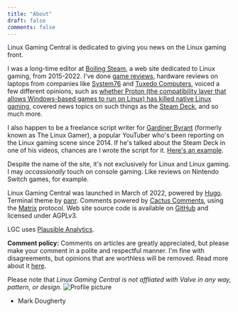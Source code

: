 ```yaml
---
title: "About"
draft: false
comments: false
---
```

Linux Gaming Central is dedicated to giving you news on the Linux gaming
front.

I was a long-time editor at [Boiling Steam](https://boilingsteam.com/), a web site dedicated to Linux gaming, from 2015-2022. I've done [game reviews](https://boilingsteam.com/horizon-zero-dawn-review-with-proton-on-linux/),
hardware reviews on laptops from companies like [System76](https://boilingsteam.com/galago-pro-the-lightweight-powerhouse-from-system76/) and [Tuxedo Computers](https://boilingsteam.com/tuxedo-stellaris-the-meanest-laptop-money-can-buy/),
voiced a few different opinions, such as [whether Proton (the compatibility layer that allows Windows-based games to run on Linux) has killed native Linux gaming](https://boilingsteam.com/proton-the-native-port-killer/), covered news topics on such things as the [Steam Deck](https://boilingsteam.com/steam-deck-benchmarks-battery-life-and-more/), and so much more.

I also happen to be a freelance script writer for [Gardiner Byrant](https://www.youtube.com/c/GardinerBryant) (formerly known as The Linux Gamer), a popular YouTuber who's been reporting on the Linux gaming scene since 2014. If he's talked about the Steam Deck in one of his videos, chances are I wrote the script for it. [Here's an example](https://youtu.be/MSkcNwI993s).

Despite the name of the site, it's not exclusively for Linux and Linux gaming. I may *occassionally* touch on console gaming. Like reviews on Nintendo Switch games, for example.

Linux Gaming Central was launched in March of 2022, powered by [Hugo](https://gohugo.io/). Terminal theme by [panr](https://github.com/panr/hugo-theme-terminal). Comments powered by [Cactus Comments](https://cactus.chat/), using the
[Matrix](https://matrix.org/) protocol. Web site source code is available on [GitHub](https://github.com/linuxgamingcentral/website) and licensed under AGPLv3.

LGC uses [Plausible Analytics](https://plausible.io).

**Comment policy:** Comments on articles are greatly appreciated, but please make your comment in a polite and respectful manner. I'm fine with disagreements, but opinions that are worthless will be removed. Read more about it [here](https://linuxgamingcentral.com/posts/a-note-about-comments/).

Please note that *Linux Gaming Central is not affliated with Valve in any way, pattern, or design.*
![Profile picture](/images/pfp.webp)
- Mark Dougherty
